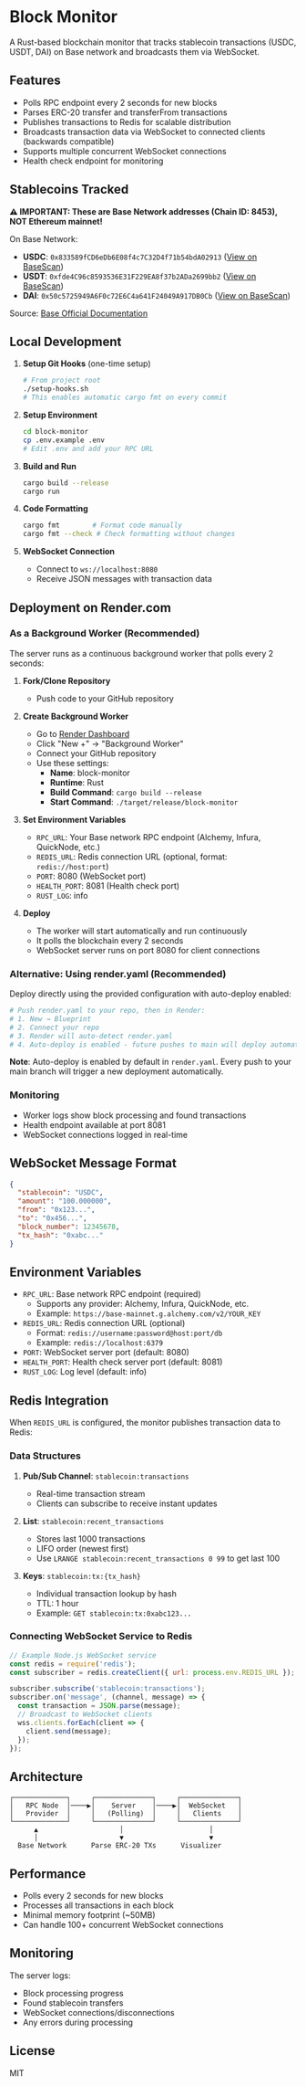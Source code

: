 # Block Monitor

A Rust-based blockchain monitor that tracks stablecoin transactions (USDC, USDT, DAI) on Base network and broadcasts them via WebSocket.

## Features

- Polls RPC endpoint every 2 seconds for new blocks
- Parses ERC-20 transfer and transferFrom transactions
- Publishes transactions to Redis for scalable distribution
- Broadcasts transaction data via WebSocket to connected clients (backwards compatible)
- Supports multiple concurrent WebSocket connections
- Health check endpoint for monitoring

## Stablecoins Tracked

**⚠️ IMPORTANT: These are Base Network addresses (Chain ID: 8453), NOT Ethereum mainnet!**

On Base Network:
- **USDC**: `0x833589fCD6eDb6E08f4c7C32D4f71b54bdA02913` ([View on BaseScan](https://basescan.org/token/0x833589fCD6eDb6E08f4c7C32D4f71b54bdA02913))
- **USDT**: `0xfde4C96c8593536E31F229EA8f37b2ADa2699bb2` ([View on BaseScan](https://basescan.org/token/0xfde4C96c8593536E31F229EA8f37b2ADa2699bb2))
- **DAI**: `0x50c5725949A6F0c72E6C4a641F24049A917DB0Cb` ([View on BaseScan](https://basescan.org/token/0x50c5725949A6F0c72E6C4a641F24049A917DB0Cb))

Source: [Base Official Documentation](https://docs.base.org/)

## Local Development

1. **Setup Git Hooks** (one-time setup)
   ```bash
   # From project root
   ./setup-hooks.sh
   # This enables automatic cargo fmt on every commit
   ```

2. **Setup Environment**
   ```bash
   cd block-monitor
   cp .env.example .env
   # Edit .env and add your RPC URL
   ```

3. **Build and Run**
   ```bash
   cargo build --release
   cargo run
   ```

4. **Code Formatting**
   ```bash
   cargo fmt        # Format code manually
   cargo fmt --check # Check formatting without changes
   ```

3. **WebSocket Connection**
   - Connect to `ws://localhost:8080`
   - Receive JSON messages with transaction data

## Deployment on Render.com

### As a Background Worker (Recommended)

The server runs as a continuous background worker that polls every 2 seconds:

1. **Fork/Clone Repository**
   - Push code to your GitHub repository

2. **Create Background Worker**
   - Go to [Render Dashboard](https://dashboard.render.com)
   - Click "New +" → "Background Worker"
   - Connect your GitHub repository
   - Use these settings:
     - **Name**: block-monitor
     - **Runtime**: Rust
     - **Build Command**: `cargo build --release`
     - **Start Command**: `./target/release/block-monitor`

3. **Set Environment Variables**
   - `RPC_URL`: Your Base network RPC endpoint (Alchemy, Infura, QuickNode, etc.)
   - `REDIS_URL`: Redis connection URL (optional, format: `redis://host:port`)
   - `PORT`: 8080 (WebSocket port)
   - `HEALTH_PORT`: 8081 (Health check port)
   - `RUST_LOG`: info

4. **Deploy**
   - The worker will start automatically and run continuously
   - It polls the blockchain every 2 seconds
   - WebSocket server runs on port 8080 for client connections

### Alternative: Using render.yaml (Recommended)

Deploy directly using the provided configuration with auto-deploy enabled:

```bash
# Push render.yaml to your repo, then in Render:
# 1. New → Blueprint
# 2. Connect your repo
# 3. Render will auto-detect render.yaml
# 4. Auto-deploy is enabled - future pushes to main will deploy automatically
```

**Note**: Auto-deploy is enabled by default in `render.yaml`. Every push to your main branch will trigger a new deployment automatically.

### Monitoring

- Worker logs show block processing and found transactions
- Health endpoint available at port 8081
- WebSocket connections logged in real-time

## WebSocket Message Format

```json
{
  "stablecoin": "USDC",
  "amount": "100.000000",
  "from": "0x123...",
  "to": "0x456...",
  "block_number": 12345678,
  "tx_hash": "0xabc..."
}
```

## Environment Variables

- `RPC_URL`: Base network RPC endpoint (required)
  - Supports any provider: Alchemy, Infura, QuickNode, etc.
  - Example: `https://base-mainnet.g.alchemy.com/v2/YOUR_KEY`
- `REDIS_URL`: Redis connection URL (optional)
  - Format: `redis://username:password@host:port/db`
  - Example: `redis://localhost:6379`
- `PORT`: WebSocket server port (default: 8080)
- `HEALTH_PORT`: Health check server port (default: 8081)
- `RUST_LOG`: Log level (default: info)

## Redis Integration

When `REDIS_URL` is configured, the monitor publishes transaction data to Redis:

### Data Structures

1. **Pub/Sub Channel**: `stablecoin:transactions`
   - Real-time transaction stream
   - Clients can subscribe to receive instant updates

2. **List**: `stablecoin:recent_transactions`
   - Stores last 1000 transactions
   - LIFO order (newest first)
   - Use `LRANGE stablecoin:recent_transactions 0 99` to get last 100

3. **Keys**: `stablecoin:tx:{tx_hash}`
   - Individual transaction lookup by hash
   - TTL: 1 hour
   - Example: `GET stablecoin:tx:0xabc123...`

### Connecting WebSocket Service to Redis

```javascript
// Example Node.js WebSocket service
const redis = require('redis');
const subscriber = redis.createClient({ url: process.env.REDIS_URL });

subscriber.subscribe('stablecoin:transactions');
subscriber.on('message', (channel, message) => {
  const transaction = JSON.parse(message);
  // Broadcast to WebSocket clients
  wss.clients.forEach(client => {
    client.send(message);
  });
});
```

## Architecture

```
┌─────────────┐     ┌──────────────┐     ┌──────────────┐
│   RPC Node  │────▶│    Server    │────▶│  WebSocket   │
│   Provider  │     │   (Polling)  │     │   Clients    │
└─────────────┘     └──────────────┘     └──────────────┘
      ▲                    │                     │
      │                    ▼                     ▼
  Base Network      Parse ERC-20 TXs      Visualizer
```

## Performance

- Polls every 2 seconds for new blocks
- Processes all transactions in each block
- Minimal memory footprint (~50MB)
- Can handle 100+ concurrent WebSocket connections

## Monitoring

The server logs:
- Block processing progress
- Found stablecoin transfers
- WebSocket connections/disconnections
- Any errors during processing

## License

MIT